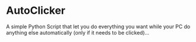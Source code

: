 # AutoClicker

A simple Python Script that let you do everything you want while your PC do anything else automatically (only if it needs to be clicked)...
